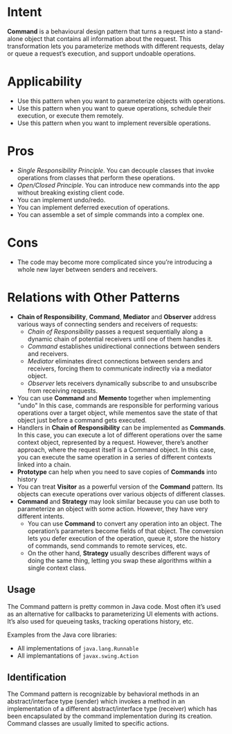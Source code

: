 # Intent
**Command** is a behavioural design pattern that turns a request into a stand-alone object that
contains all information about the request. This transformation lets you parameterize methods
with different requests, delay or queue a request’s execution, and support undoable operations.

# Applicability
* Use this pattern when you want to parameterize objects with operations.
* Use this pattern when you want to queue operations, schedule their execution, or execute them remotely.
* Use this pattern when you want to implement reversible operations.

# Pros
* _Single Responsibility Principle_. You can decouple classes that invoke operations from classes that perform these operations.
* _Open/Closed Principle_. You can introduce new commands into the app without breaking existing client code.
* You can implement undo/redo.
* You can implement deferred execution of operations.
* You can assemble a set of simple commands into a complex one.

# Cons
* The code may become more complicated since you’re introducing a whole new layer between senders and receivers.

# Relations with Other Patterns
* **Chain of Responsibility**, **Command**, **Mediator** and **Observer** address various ways of connecting senders and receivers of requests:
  * *Chain of Responsibility* passes a request sequentially along a dynamic chain of potential receivers until one of them handles it.
  * *Command* establishes unidirectional connections between senders and receivers.
  * *Mediator* eliminates direct connections between senders and receivers, forcing them to communicate indirectly via a mediator object.
  * *Observer* lets receivers dynamically subscribe to and unsubscribe from receiving requests.
* You can use **Command** and **Memento** together when implementing "undo" In this case, commands are responsible for performing various operations over a target object, while mementos save the state of that object just before a command gets executed.
* Handlers in **Chain of Responsibility** can be implemented as **Commands**. In this case, you can execute a lot of different operations over the same context object, represented by a request. However, there’s another approach, where the request itself is a Command object. In this case, you can execute the same operation in a series of different contexts linked into a chain.
* **Prototype** can help when you need to save copies of **Commands** into history
* You can treat **Visitor** as a powerful version of the **Command** pattern. Its objects can execute operations over various objects of different classes.
* **Command** and **Strategy** may look similar because you can use both to parameterize an object with some action. However, they have very different intents.
  * You can use **Command** to convert any operation into an object. The operation’s parameters become fields of that object. The conversion lets you defer execution of the operation, queue it, store the history of commands, send commands to remote services, etc.
  * On the other hand, **Strategy** usually describes different ways of doing the same thing, letting you swap these algorithms within a single context class.

## Usage
The Command pattern is pretty common in Java code. Most often it’s used as an alternative for callbacks to parameterizing UI elements with actions. It’s also used for queueing tasks, tracking operations history, etc.

Examples from the Java core libraries:
* All implementations of `java.lang.Runnable`
* All implemantations of `javax.swing.Action`

## Identification
The Command pattern is recognizable by behavioral methods in an abstract/interface type (sender) which invokes a method in an implementation of a different abstract/interface type (receiver) which has been encapsulated by the command implementation during its creation. Command classes are usually limited to specific actions.
